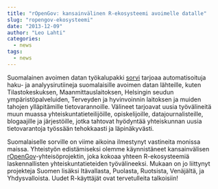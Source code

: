 ```yaml
---
title: "rOpenGov: kansainvälinen R-ekosysteemi avoimelle datalle"
slug: "ropengov-ekosysteemi"
date: "2013-12-09"
author: "Leo Lahti"
categories:
  - news
tags:
  - news
---
```


Suomalainen avoimen datan työkalupakki [sorvi](http://louhos.github.com/sorvi) tarjoaa automatisoituja haku- ja analyysirutiineja suomalaisille avoimen datan lähteille, kuten Tilastokeskuksen, Maanmittauslaitoksen, Helsingin seudun ympäristöpalveluiden, Terveyden ja hyvinvoinnin laitoksen ja muiden tahojen ylläpitämille tietovarannoille. Välineet tarjoavat uusia työvälineitä muun muassa yhteiskuntatieteilijöille, opiskelijoille, datajournalisteille, blogaajille ja järjestöille, jotka tahtovat hyödyntää yhteiskunnan uusia tietovarantoja työssään tehokkaasti ja läpinäkyvästi.

Suomalaiselle sorville on viime aikoina ilmestynyt vastineita monissa maissa. Yhteistyön edistämiseksi olemme käynnistäneet kansainvälisen [rOpenGov](http://ropengov.github.io)-yhteisöprojektin, joka kokoaa yhteen R-ekosysteemiä laskennallisten yhteiskuntatieteiden työvälineeksi. Mukaan on jo liittynyt projekteja Suomen lisäksi Itävallasta, Puolasta, Ruotsista, Venäjältä, ja Yhdysvalloista. Uudet R-käyttäjät ovat tervetulleita talkoisiin!

